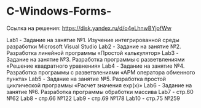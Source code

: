 # C-Windows-Forms-
Ссылка на решения: https://disk.yandex.ru/d/o4eLhnwBYjofWw

Lab1 - Задание на занятие №1.
Изучение интегрированной среды разработки
Microsoft Visual Studio
Lab2 - Задание на занятие №2.
Разработка линейной программы
«Простой калькулятор»
Lab3 - Задание на занятие №3.
Разработка программы с разветвлениями
«Решение квадратного уравнения»
Lab4 - Задание на занятие №4.
Разработка программы с разветвлениями
«АРМ оператора обменного пункта»
Lab5 - Задание на занятие №5.
Разработка простой циклической программы
«Расчет значения ехр(х)»
Lab6 - Задание на занятие №6.
Разработка программы обработки массива
Lab7 - стр.60 №62
Lab8 - стр.66 №122
Lab9 - стр.69 №178
Lab10 - стр.75 №259
